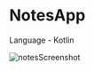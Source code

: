 # NotesApp
Language - Kotlin

![notesScreenshot](https://user-images.githubusercontent.com/36478802/155877428-5718b19a-09c4-4f50-b079-665ea1534ad7.png)

